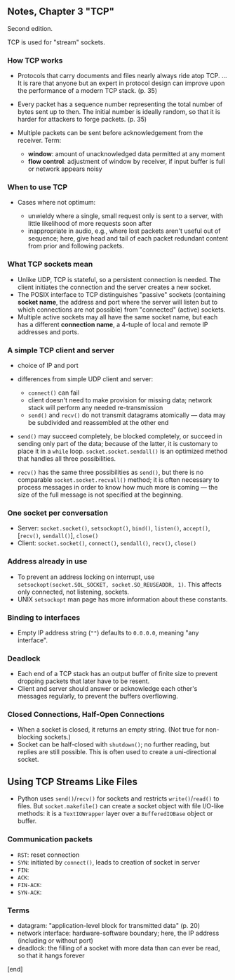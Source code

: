 ## Notes, Chapter 3 "TCP"

Second edition.

TCP is used for "stream" sockets.

### How TCP works

 * Protocols that carry documents and files nearly always ride atop TCP. ... It is rare that anyone but an expert in protocol design can improve upon the performance of a modern TCP stack. (p. 35)
 
 * Every packet has a sequence number representing the total number of bytes sent up to then. The initial number is ideally random, so that it is harder for attackers to forge packets. (p. 35)

 * Multiple packets can be sent before acknowledgement from the receiver. Term:
 
   * **window**: amount of unacknowledged data permitted at any moment
   * **flow control**: adjustment of window by receiver, if input buffer is full or network appears noisy

### When to use TCP

 * Cases where not optimum:
 
   * unwieldy where a single, small request only is sent to a server, with little likelihood of more requests soon after
   * inappropriate in audio, e.g., where lost packets aren't useful out of sequence; here, give head and tail of each packet redundant content from prior and following packets.

### What TCP sockets mean

 * Unlike UDP, TCP is stateful, so a persistent connection is needed. The client initiates the connection and the server creates a new socket.
 * The POSIX interface to TCP distinguishes "passive" sockets (containing **socket name**, the address and port where the server will listen but to which connections are not possible) from "connected" (active) sockets.
 * Multiple active sockets may all have the same socket name, but each has a different **connection name**, a 4-tuple of local and remote IP addresses and ports.

### A simple TCP client and server

 * choice of IP and port
 * differences from simple UDP client and server:
 
   * `connect()` can fail
   * client doesn't need to make provision for missing data; network stack will perform any needed re-transmission
   * `send()` and `recv()` do not transmit datagrams atomically — data may be subdivided and reassembled at the other end

 * `send()` may succeed completely, be blocked completely, or succeed in sending only part of the data; because of the latter, it is customary to place it in a `while` loop. `socket.socket.sendall()` is an optimized method that handles all three possibilities.
 * `recv()` has the same three possibilities as `send()`, but there is no comparable `socket.socket.recvall()` method; it is often necessary to process messages in order to know how much more is coming — the size of the full message is not specified at the beginning.

### One socket per conversation

 * Server: `socket.socket()`, `setsockopt()`, `bind()`, `listen()`, `accept()`, [`recv()`, `sendall()`], `close()`
 * Client: `socket.socket()`, `connect()`, `sendall()`, `recv()`, `close()`

### Address already in use

 * To prevent an address locking on interrupt, use `setsockopt(socket.SOL_SOCKET, socket.SO_REUSEADDR, 1)`. This affects only connected, not listening, sockets.
 * UNIX `setsockopt` man page has more information about these constants.

### Binding to interfaces

 * Empty IP address string (`""`) defaults to `0.0.0.0`, meaning "any interface".

### Deadlock

 * Each end of a TCP stack has an output buffer of finite size to prevent dropping packets that later have to be resent.
 * Client and server should answer or acknowledge each other's messages regularly, to prevent the buffers overflowing.

### Closed Connections, Half-Open Connections

 * When a socket is closed, it returns an empty string. (Not true for non-blocking sockets.)
 * Socket can be half-closed with `shutdown()`; no further reading, but replies are still possible. This is often used to create a uni-directional socket.

## Using TCP Streams Like Files

 * Python uses `send()`/`recv()` for sockets and restricts `write()`/`read()` to files. But `socket.makefile()` can create a socket object with file I/O-like methods: it is a `TextIOWrapper` layer over a `BufferedIOBase` object or buffer.

### Communication packets

 * `RST`: reset connection
 * `SYN`: initiated by `connect()`, leads to creation of socket in server
 * `FIN`: 
 * `ACK`: 
 * `FIN-ACK`: 
 * `SYN-ACK`: 

### Terms

 * datagram: "application-level block for transmitted data" (p. 20)
 * network interface: hardware-software boundary; here, the IP address (including or without port)
 * deadlock: the filling of a socket with more data than can ever be read, so that it hangs forever

[end]

